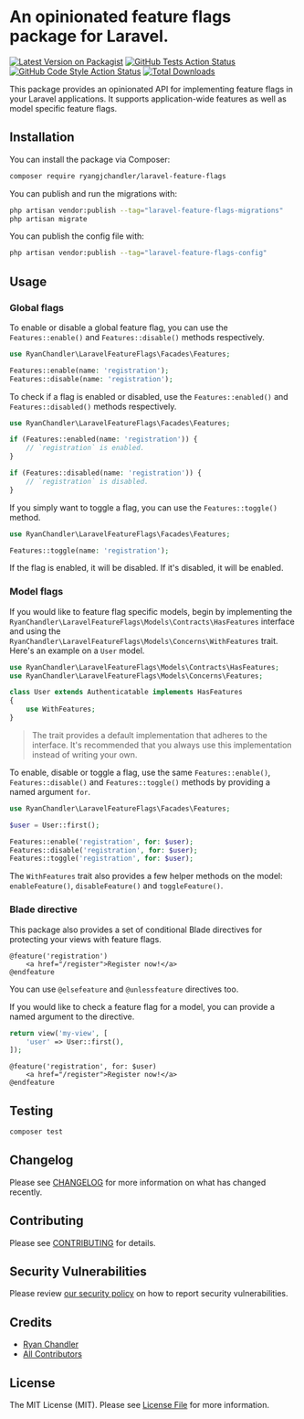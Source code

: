 # An opinionated feature flags package for Laravel.

[![Latest Version on Packagist](https://img.shields.io/packagist/v/ryangjchandler/laravel-feature-flags.svg?style=flat-square)](https://packagist.org/packages/ryangjchandler/laravel-feature-flags)
[![GitHub Tests Action Status](https://img.shields.io/github/workflow/status/ryangjchandler/laravel-feature-flags/run-tests?label=tests)](https://github.com/ryangjchandler/laravel-feature-flags/actions?query=workflow%3Arun-tests+branch%3Amain)
[![GitHub Code Style Action Status](https://img.shields.io/github/workflow/status/ryangjchandler/laravel-feature-flags/Check%20&%20fix%20styling?label=code%20style)](https://github.com/ryangjchandler/laravel-feature-flags/actions?query=workflow%3A"Check+%26+fix+styling"+branch%3Amain)
[![Total Downloads](https://img.shields.io/packagist/dt/ryangjchandler/laravel-feature-flags.svg?style=flat-square)](https://packagist.org/packages/ryangjchandler/laravel-feature-flags)

This package provides an opinionated API for implementing feature flags in your Laravel applications. It supports application-wide features as well as model specific feature flags.

## Installation

You can install the package via Composer:

```bash
composer require ryangjchandler/laravel-feature-flags
```

You can publish and run the migrations with:

```bash
php artisan vendor:publish --tag="laravel-feature-flags-migrations"
php artisan migrate
```

You can publish the config file with:

```bash
php artisan vendor:publish --tag="laravel-feature-flags-config"
```

## Usage

### Global flags

To enable or disable a global feature flag, you can use the `Features::enable()` and `Features::disable()` methods respectively.

```php
use RyanChandler\LaravelFeatureFlags\Facades\Features;

Features::enable(name: 'registration');
Features::disable(name: 'registration');
```

To check if a flag is enabled or disabled, use the `Features::enabled()` and `Features::disabled()` methods respectively.

```php
use RyanChandler\LaravelFeatureFlags\Facades\Features;

if (Features::enabled(name: 'registration')) {
    // `registration` is enabled.
}

if (Features::disabled(name: 'registration')) {
    // `registration` is disabled.
}
```

If you simply want to toggle a flag, you can use the `Features::toggle()` method.

```php
use RyanChandler\LaravelFeatureFlags\Facades\Features;

Features::toggle(name: 'registration');
```

If the flag is enabled, it will be disabled. If it's disabled, it will be enabled.

### Model flags

If you would like to feature flag specific models, begin by implementing the `RyanChandler\LaravelFeatureFlags\Models\Contracts\HasFeatures` interface and using the `RyanChandler\LaravelFeatureFlags\Models\Concerns\WithFeatures` trait. Here's an example on a `User` model.

```php
use RyanChandler\LaravelFeatureFlags\Models\Contracts\HasFeatures;
use RyanChandler\LaravelFeatureFlags\Models\Concerns\Features;

class User extends Authenticatable implements HasFeatures
{
    use WithFeatures;
}
```

> The trait provides a default implementation that adheres to the interface. It's recommended that you always use this implementation instead of writing your own.

To enable, disable or toggle a flag, use the same `Features::enable()`, `Features::disable()` and `Features::toggle()` methods by providing a named argument `for`.

```php
use RyanChandler\LaravelFeatureFlags\Facades\Features;

$user = User::first();

Features::enable('registration', for: $user);
Features::disable('registration', for: $user);
Features::toggle('registration', for: $user);
```

The `WithFeatures` trait also provides a few helper methods on the model: `enableFeature()`, `disableFeature()` and `toggleFeature()`.

### Blade directive

This package also provides a set of conditional Blade directives for protecting your views with feature flags.

```blade
@feature('registration')
    <a href="/register">Register now!</a>
@endfeature
```

You can use `@elsefeature` and `@unlessfeature` directives too.

If you would like to check a feature flag for a model, you can provide a named argument to the directive.

```php
return view('my-view', [
    'user' => User::first(),
]);
```

```blade
@feature('registration', for: $user)
    <a href="/register">Register now!</a>
@endfeature
```

## Testing

```bash
composer test
```

## Changelog

Please see [CHANGELOG](CHANGELOG.md) for more information on what has changed recently.

## Contributing

Please see [CONTRIBUTING](https://github.com/spatie/.github/blob/main/CONTRIBUTING.md) for details.

## Security Vulnerabilities

Please review [our security policy](../../security/policy) on how to report security vulnerabilities.

## Credits

- [Ryan Chandler](https://github.com/ryangjchandler)
- [All Contributors](../../contributors)

## License

The MIT License (MIT). Please see [License File](LICENSE.md) for more information.
